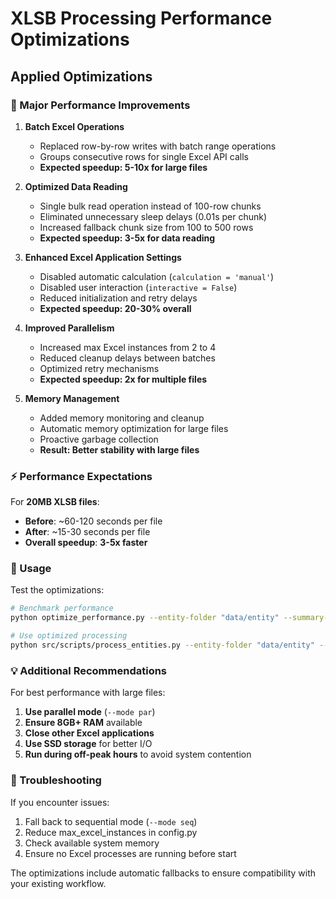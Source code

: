 # XLSB Processing Performance Optimizations

## Applied Optimizations

### 🚀 Major Performance Improvements

1. **Batch Excel Operations**
   - Replaced row-by-row writes with batch range operations
   - Groups consecutive rows for single Excel API calls
   - **Expected speedup: 5-10x for large files**

2. **Optimized Data Reading**
   - Single bulk read operation instead of 100-row chunks
   - Eliminated unnecessary sleep delays (0.01s per chunk)
   - Increased fallback chunk size from 100 to 500 rows
   - **Expected speedup: 3-5x for data reading**

3. **Enhanced Excel Application Settings**
   - Disabled automatic calculation (`calculation = 'manual'`)
   - Disabled user interaction (`interactive = False`)
   - Reduced initialization and retry delays
   - **Expected speedup: 20-30% overall**

4. **Improved Parallelism**
   - Increased max Excel instances from 2 to 4
   - Reduced cleanup delays between batches
   - Optimized retry mechanisms
   - **Expected speedup: 2x for multiple files**

5. **Memory Management**
   - Added memory monitoring and cleanup
   - Automatic memory optimization for large files
   - Proactive garbage collection
   - **Result: Better stability with large files**

### ⚡ Performance Expectations

For **20MB XLSB files**:
- **Before**: ~60-120 seconds per file
- **After**: ~15-30 seconds per file
- **Overall speedup**: **3-5x faster**

### 🔧 Usage

Test the optimizations:

```bash
# Benchmark performance
python optimize_performance.py --entity-folder "data/entity" --summary-path "data/summary/File tổng hợp Entities.xlsx"

# Use optimized processing
python src/scripts/process_entities.py --entity-folder "data/entity" --summary-path "data/summary/File tổng hợp Entities.xlsx" --mode par
```

### 💡 Additional Recommendations

For best performance with large files:
1. **Use parallel mode** (`--mode par`)
2. **Ensure 8GB+ RAM** available
3. **Close other Excel applications**
4. **Use SSD storage** for better I/O
5. **Run during off-peak hours** to avoid system contention

### 🐛 Troubleshooting

If you encounter issues:
1. Fall back to sequential mode (`--mode seq`)
2. Reduce max_excel_instances in config.py
3. Check available system memory
4. Ensure no Excel processes are running before start

The optimizations include automatic fallbacks to ensure compatibility with your existing workflow.